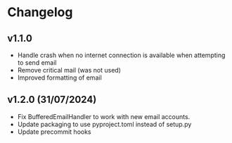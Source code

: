 # Changelog

## v1.1.0

- Handle crash when no internet connection is available when attempting to send email
- Remove critical mail (was not used)
- Improved formatting of email

## v1.2.0 (31/07/2024)

- Fix BufferedEmailHandler to work with new email accounts.
- Update packaging to use pyproject.toml instead of setup.py
- Update precommit hooks
